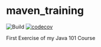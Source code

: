 # maven_training
![Build](https://github.com/kori-san/maven_training/actions/workflows/build.yml/badge.svg)
[![codecov](https://codecov.io/gh/kori-san/maven_training/branch/master/graph/badge.svg)](https://codecov.io/gh/kori-san/maven_training)

First Exercise of my Java 101 Course
